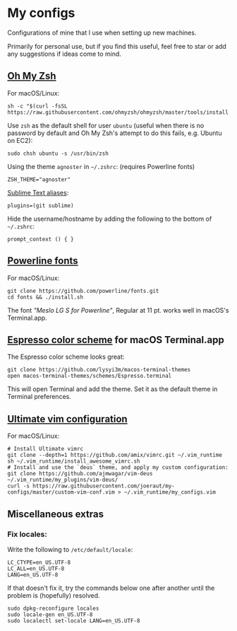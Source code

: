 # My configs

Configurations of mine that I use when setting up new machines.

Primarily for personal use, but if you find this useful, feel free to star or add any suggestions if ideas come to mind.


## [Oh My Zsh](https://github.com/ohmyzsh/ohmyzsh)

For macOS/Linux:

```
sh -c "$(curl -fsSL https://raw.githubusercontent.com/ohmyzsh/ohmyzsh/master/tools/install.sh)"
```

Use `zsh` as the default shell for user `ubuntu` (useful when there is no password by default and Oh My Zsh's attempt to do this fails, e.g. Ubuntu on EC2):

```
sudo chsh ubuntu -s /usr/bin/zsh
```

Using the theme `agnoster` in `~/.zshrc`: (requires Powerline fonts)

```
ZSH_THEME="agnoster"
```

[Sublime Text aliases](https://github.com/ohmyzsh/ohmyzsh/tree/master/plugins/sublime):

```
plugins=(git sublime)
```

Hide the username/hostname by adding the following to the bottom of `~/.zshrc`:

```
prompt_context () { }
```

## [Powerline fonts](https://github.com/powerline/fonts)

For macOS/Linux:

```
git clone https://github.com/powerline/fonts.git
cd fonts && ./install.sh
```

The font *"Meslo LG S for Powerline"*, Regular at 11 pt. works well in macOS's Terminal.app.

## [Espresso color scheme](https://github.com/lysyi3m/macos-terminal-themes) for macOS Terminal.app

The Espresso color scheme looks great:

```
git clone https://github.com/lysyi3m/macos-terminal-themes
open macos-terminal-themes/schemes/Espresso.terminal
```

This will open Terminal and add the theme. Set it as the default theme in Terminal preferences.

## [Ultimate vim configuration](https://github.com/amix/vimrc)

For macOS/Linux:

```
# Install Ultimate vimrc
git clone --depth=1 https://github.com/amix/vimrc.git ~/.vim_runtime
sh ~/.vim_runtime/install_awesome_vimrc.sh
# Install and use the `deus` theme, and apply my custom configuration:
git clone https://github.com/ajmwagar/vim-deus ~/.vim_runtime/my_plugins/vim-deus/
curl -s https://raw.githubusercontent.com/joeraut/my-configs/master/custom-vim-conf.vim > ~/.vim_runtime/my_configs.vim
```

## Miscellaneous extras

### Fix locales:

Write the following to `/etc/default/locale`:

```
LC_CTYPE=en_US.UTF-8
LC_ALL=en_US.UTF-8
LANG=en_US.UTF-8
```

If that doesn't fix it, try the commands below one after another until the problem is (hopefully) resolved.

```
sudo dpkg-reconfigure locales
sudo locale-gen en_US.UTF-8
sudo localectl set-locale LANG=en_US.UTF-8
```
